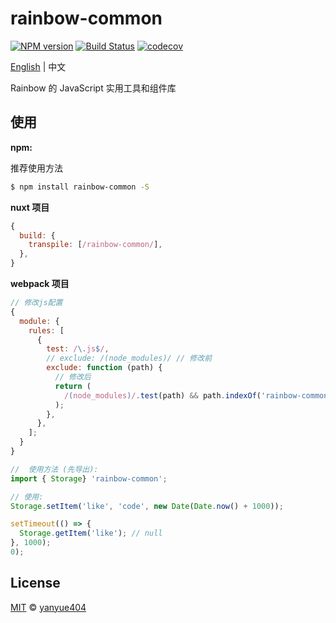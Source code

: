 # rainbow-common

[![NPM version](https://img.shields.io/npm/v/rainbow-common.svg?style=flat)](https://www.npmjs.com/package/rainbow-common) [![Build Status](https://travis-ci.org/rainbow-design/rainbow-common.svg?branch=master)](https://travis-ci.org/rainbow-design/rainbow-common) [![codecov](https://codecov.io/gh/rainbow-design/rainbow-common/branch/master/graph/badge.svg)](https://codecov.io/gh/rainbow-design/rainbow-common)

[English](https://github.com/rainbow-design/rainbow-common/blob/master/README_zh.md) | 中文

Rainbow 的 JavaScript 实用工具和组件库

## 使用

**npm:**

推荐使用方法

```bash
$ npm install rainbow-common -S
```

**nuxt 项目**

```js
{
  build: {
    transpile: [/rainbow-common/],
  },
}
```

**webpack 项目**

```js
// 修改js配置
{
  module: {
    rules: [
      {
        test: /\.js$/,
        // exclude: /(node_modules)/ // 修改前
        exclude: function (path) {
          // 修改后
          return (
            /(node_modules)/.test(path) && path.indexOf('rainbow-common') === -1
          );
        },
      },
    ];
  }
}
```

```js
//  使用方法 (先导出):
import { Storage} 'rainbow-common';

// 使用:
Storage.setItem('like', 'code', new Date(Date.now() + 1000));

setTimeout(() => {
  Storage.getItem('like'); // null
}, 1000);
0);
```

## License

[MIT](LICENSE) © [yanyue404](https://github.com/yanyue404)
